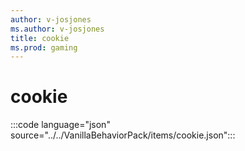 ```yaml
---
author: v-josjones
ms.author: v-josjones
title: cookie
ms.prod: gaming
---
```


# cookie

:::code language="json" source="../../VanillaBehaviorPack/items/cookie.json":::
